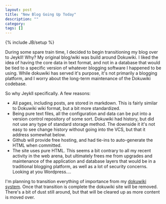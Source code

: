 ```yaml
---
layout: post
title: "New Blog Going Up Today"
description: ""
category: 
tags: []
---
```

{% include JB/setup %}

During some spare train time, I decided to begin transitioning my blog over to Jeykll!  Why?  My 
original blog/wiki was build around Dokuwiki.  I liked the idea of having the core data in text format,
and not in a database that would be tied to a specific version of whatever blogging software I happened 
to be using.  While dokuwiki has served it's purpose, it's not primarily a blogging platform, and I worry
about the long-term maintenance of the Dokuwiki codebase.

So why Jeykll specifically.  A few reasons:

  * All pages, including posts, are stored in markdown. This is fairly similar to Dokuwiki wiki format, but a bit more standardized.  
  * Being pure text files, all the configuration and data can be put into a version control repository of some sort.  Dokuwiki had history, but did not use any type of standard storage method.  The downside it it's not easy to see change history without going into the VCS, but that it address somewhat below.
  * Github will provide free hosting, and had tie-ins to auto-generate the HTML when committed.
  * The site uses pure HTML.  This seems a bit contrary to all my recent activity in the web arena, but ultimately frees me from upgrades and maintenance of the application and database layers that would be in a traditional blogging platform, as well as a lot of security concerns.  Looking at you Wordpress....   

I'm planning to transition everything of importance from my [dokuwiki system](https://www.r15cookie.com/doku.php).  Once that transition is 
complete the dokuwiki site will be removed.  There's a bit of dust still around, but that will be 
cleared up as more content is moved over.

